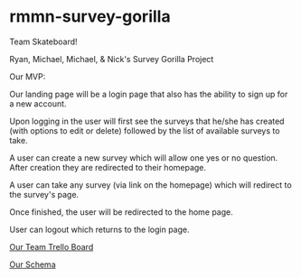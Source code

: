 rmmn-survey-gorilla
===================

Team Skateboard!

Ryan, Michael, Michael, & Nick's Survey Gorilla Project

Our MVP:

Our landing page will be a login page that also has the ability to sign up for a new account.

Upon logging in the user will first see the surveys that he/she has created (with options to edit or delete) followed by the list of available surveys to take.

A user can create a new survey which will allow one yes or no question. After creation they are redirected to their homepage.

A user can take any survey (via link on the homepage) which will redirect to the survey's page.

Once finished, the user will be redirected to the home page.

User can logout which returns to the login page.


[Our Team Trello Board](https://trello.com/b/6p4dyzca/survey-gorilla)

[Our Schema](imgs/surveygorilla.png)